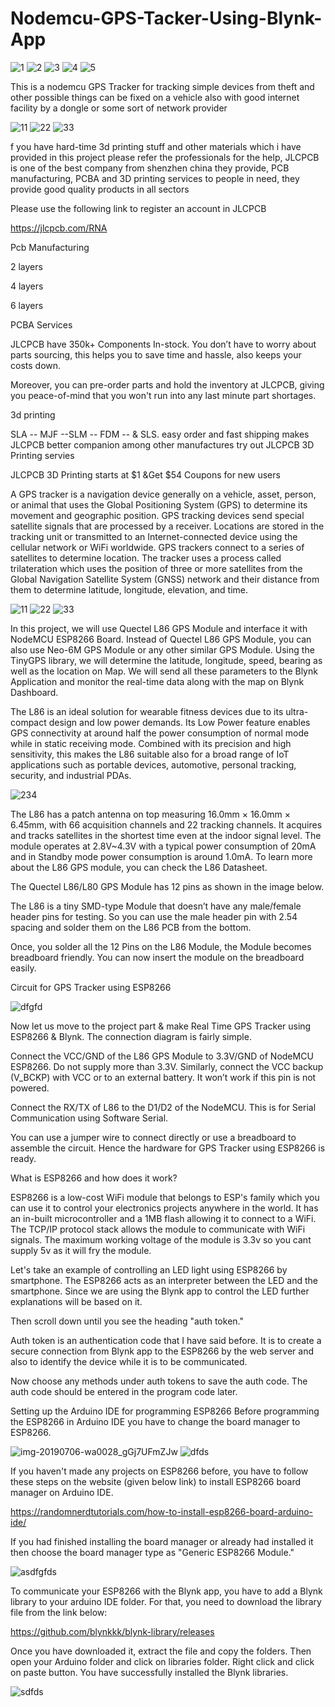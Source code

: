# Nodemcu-GPS-Tacker-Using-Blynk-App

![1](https://user-images.githubusercontent.com/118633170/202870561-ddec10e7-98a3-436a-b7e3-6070c559c415.png)
![2](https://user-images.githubusercontent.com/118633170/202870562-d31b8fb3-8a98-41bc-8f0a-dd491242556c.png)
![3](https://user-images.githubusercontent.com/118633170/202870566-867e7689-ba19-40b3-b3c5-9a218abf15ef.png)
![4](https://user-images.githubusercontent.com/118633170/202870567-8f79ed3c-8943-4a42-bfa7-38e37305b04c.png)
![5](https://user-images.githubusercontent.com/118633170/202870568-80553649-1a66-4fdf-80a7-c72a48e0d8b5.png)


This is a nodemcu GPS Tracker for tracking simple devices from theft and other possible things can be fixed on a vehicle also with good internet facility by a dongle or some sort of network provider

![11](https://user-images.githubusercontent.com/118633170/202870599-c9bf1f51-2906-4fda-a513-c21699b73156.png)
![22](https://user-images.githubusercontent.com/118633170/202870602-1f7356fd-1060-4849-8442-e11e513f6a98.png)
![33](https://user-images.githubusercontent.com/118633170/202870604-d3fbd955-82b6-4171-82f0-1daa2773b071.png)

f you have hard-time 3d printing stuff and other materials which i have provided in this project please refer the professionals for the help, JLCPCB is one of the best company from shenzhen china they provide, PCB manufacturing, PCBA and 3D printing services to people in need, they provide good quality products in all sectors



Please use the following link to register an account in JLCPCB

https://jlcpcb.com/RNA



Pcb Manufacturing

2 layers

4 layers

6 layers



PCBA Services

JLCPCB have 350k+ Components In-stock. You don’t have to worry about parts sourcing, this helps you to save time and hassle, also keeps your costs down.

Moreover, you can pre-order parts and hold the inventory at JLCPCB, giving you peace-of-mind that you won't run into any last minute part shortages.



3d printing


SLA -- MJF --SLM -- FDM -- & SLS. easy order and fast shipping makes JLCPCB better companion among other manufactures try out JLCPCB 3D Printing servies

JLCPCB 3D Printing starts at $1 &Get $54 Coupons for new users


A GPS tracker is a navigation device generally on a vehicle, asset, person, or animal that uses the Global Positioning System (GPS) to determine its movement and geographic position. GPS tracking devices send special satellite signals that are processed by a receiver. Locations are stored in the tracking unit or transmitted to an Internet-connected device using the cellular network or WiFi worldwide. GPS trackers connect to a series of satellites to determine location. The tracker uses a process called trilateration which uses the position of three or more satellites from the Global Navigation Satellite System (GNSS) network and their distance from them to determine latitude, longitude, elevation, and time.

![11](https://user-images.githubusercontent.com/118633170/202870617-a38b4270-a00e-44c4-b9bb-402bda3f32cc.png)
![22](https://user-images.githubusercontent.com/118633170/202870620-7aa505a2-d51b-4652-b845-98255f3ce494.png)
![33](https://user-images.githubusercontent.com/118633170/202870621-167b0a32-92ae-42e1-a066-237ea77bea02.png)


In this project, we will use Quectel L86 GPS Module and interface it with NodeMCU ESP8266 Board. Instead of Quectel L86 GPS Module, you can also use Neo-6M GPS Module or any other similar GPS Module. Using the TinyGPS library, we will determine the latitude, longitude, speed, bearing as well as the location on Map. We will send all these parameters to the Blynk Application and monitor the real-time data along with the map on Blynk Dashboard.

The L86 is an ideal solution for wearable fitness devices due to its ultra-compact design and low power demands. Its Low Power feature enables GPS connectivity at around half the power consumption of normal mode while in static receiving mode. Combined with its precision and high sensitivity, this makes the L86 suitable also for a broad range of IoT applications such as portable devices, automotive, personal tracking, security, and industrial PDAs.

![234](https://user-images.githubusercontent.com/118633170/202870655-165bf90f-d4d7-4228-999e-5947bf7d63f4.jpg)


The L86 has a patch antenna on top measuring 16.0mm × 16.0mm × 6.45mm, with 66 acquisition channels and 22 tracking channels. It acquires and tracks satellites in the shortest time even at the indoor signal level. The module operates at 2.8V~4.3V with a typical power consumption of 20mA and in Standby mode power consumption is around 1.0mA. To learn more about the L86 GPS module, you can check the L86 Datasheet.

The Quectel L86/L80 GPS Module has 12 pins as shown in the image below.

The L86 is a tiny SMD-type Module that doesn’t have any male/female header pins for testing. So you can use the male header pin with 2.54 spacing and solder them on the L86 PCB from the bottom.

Once, you solder all the 12 Pins on the L86 Module, the Module becomes breadboard friendly. You can now insert the module on the breadboard easily.

Circuit for GPS Tracker using ESP8266

![dfgfd](https://user-images.githubusercontent.com/118633170/202870657-8da907af-94c8-477c-b793-e1afdceba760.jpg)

Now let us move to the project part & make Real Time GPS Tracker using ESP8266 & Blynk. The connection diagram is fairly simple.

Connect the VCC/GND of the L86 GPS Module to 3.3V/GND of NodeMCU ESP8266. Do not supply more than 3.3V. Similarly, connect the VCC backup (V_BCKP) with VCC or to an external battery. It won’t work if this pin is not powered.

Connect the RX/TX of L86 to the D1/D2 of the NodeMCU. This is for Serial Communication using Software Serial.

You can use a jumper wire to connect directly or use a breadboard to assemble the circuit. Hence the hardware for GPS Tracker using ESP8266 is ready.


What is ESP8266 and how does it work?


ESP8266 is a low-cost WiFi module that belongs to ESP's family which you can use it to control your electronics projects anywhere in the world. It has an in-built microcontroller and a 1MB flash allowing it to connect to a WiFi. The TCP/IP protocol stack allows the module to communicate with WiFi signals. The maximum working voltage of the module is 3.3v so you cant supply 5v as it will fry the module.

Let's take an example of controlling an LED light using ESP8266 by smartphone. The ESP8266 acts as an interpreter between the LED and the smartphone. Since we are using the Blynk app to control the LED further explanations will be based on it.

Then scroll down until you see the heading "auth token."


Auth token is an authentication code that I have said before. It is to create a secure connection from Blynk app to the ESP8266 by the web server and also to identify the device while it is to be communicated.

Now choose any methods under auth tokens to save the auth code. The auth code should be entered in the program code later.


Setting up the Arduino IDE for programming ESP8266
Before programming the ESP8266 in Arduino IDE you have to change the board manager to ESP8266.

![img-20190706-wa0028_gGj7UFmZJw](https://user-images.githubusercontent.com/118633170/202870711-7cff4ca0-6b1e-4c1e-92c2-58ad9fefa742.jpg)
![dfds](https://user-images.githubusercontent.com/118633170/202870723-70aa61a1-35cd-496e-8ba0-70adb232b14c.jpg)


If you haven't made any projects on ESP8266 before, you have to follow these steps on the website (given below link) to install ESP8266 board manager on Arduino IDE.

https://randomnerdtutorials.com/how-to-install-esp8266-board-arduino-ide/

If you had finished installing the board manager or already had installed it then choose the board manager type as "Generic ESP8266 Module."

![asdfgfds](https://user-images.githubusercontent.com/118633170/202870728-d294b71c-d0a6-4363-97e3-c745c4756e43.jpg)


To communicate your ESP8266 with the Blynk app, you have to add a Blynk library to your arduino IDE folder. For that, you need to download the library file from the link below:

https://github.com/blynkkk/blynk-library/releases

Once you have downloaded it, extract the file and copy the folders. Then open your Arduino folder and click on libraries folder. Right click and click on paste button. You have successfully installed the Blynk libraries.

![sdfds](https://user-images.githubusercontent.com/118633170/202870764-be516818-0824-4175-bc5f-537d310788e2.png)

